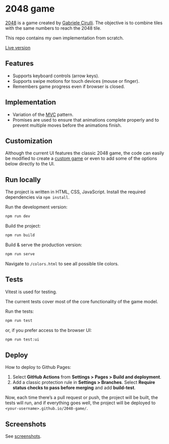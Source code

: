 # 2048 game

[2048](https://en.wikipedia.org/wiki/2048_(video_game)) is a game created by [Gabriele Cirulli](https://github.com/gabrielecirulli). The objective is to combine tiles with the same numbers to reach the 2048 tile.

This repo contains my own implementation from scratch.

[Live version](https://tasxatzial.github.io/2048-game/)

## Features

* Supports keyboard controls (arrow keys).
* Supports swipe motions for touch devices (mouse or finger).
* Remembers game progress even if browser is closed.

## Implementation

* Variation of the [MVC](https://en.wikipedia.org/wiki/Model%E2%80%93view%E2%80%93controller) pattern.
* Promises are used to ensure that animations complete properly and to prevent multiple moves before the animations finish.

## Customization

Although the current UI features the classic 2048 game, the code can easily be modified to create a [custom game](custom-game.md) or even to add some of the options below directly to the UI.

## Run locally

The project is written in HTML, CSS, JavaScript. Install the required dependencies via `npm install`.

Run the development version:

```bash
npm run dev
```

Build the project:

```bash
npm run build
```

Build & serve the production version:

```bash
npm run serve
```

Navigate to `/colors.html` to see all possible tile colors.

## Tests

Vitest is used for testing.

The current tests cover most of the core functionality of the game model.

Run the tests:

```bash
npm run test
```

or, if you prefer access to the browser UI:

```bash
npm run test:ui
```

## Deploy

How to deploy to Github Pages:

1) Select **GitHub Actions** from **Settings > Pages > Build and deployment**.
2) Add a classic protection rule in **Settings > Branches**. Select **Require status checks to pass before merging** and add **build-test**.

Now, each time there’s a pull request or push, the project will be built, the tests will run, and if everything goes well, the project will be deployed to `<your-username>.github.io/2048-game/`.

## Screenshots

See [screenshots](screenshots/).

